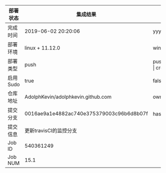 部署状态 | 集成结果 | 参考值
---|---|---
完成时间 | 2019-06-02 20:20:06 | yyyy-mm-dd hh:mm:ss
部署环境 | linux + 11.12.0 | window \| linux + stable
部署类型 | push | push \| pull_request \| api \| cron
启用Sudo | true | false \| true
仓库地址 | AdolphKevin/adolphkevin.github.com | owner_name/repo_name
提交分支 | 0016ae9a1e4882ac740e375379003c96b6d8b07f | hash 16位
提交信息 | 更新travisCI的监控分支 |
Job ID   | 540361249 |
Job NUM  | 15.1 |
